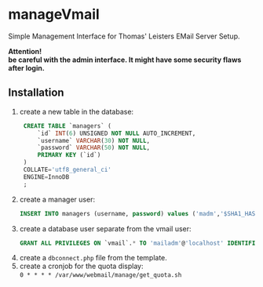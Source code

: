 # manageVmail

Simple Management Interface for Thomas' Leisters EMail Server Setup.

**Attention!**    
**be careful with the admin interface. It might have some security flaws after login.**

## Installation

1. create a new table in the database:    
   ```SQL
    CREATE TABLE `managers` (
        `id` INT(6) UNSIGNED NOT NULL AUTO_INCREMENT,
        `username` VARCHAR(30) NOT NULL,
        `password` VARCHAR(50) NOT NULL,
        PRIMARY KEY (`id`)
    )
    COLLATE='utf8_general_ci'
    ENGINE=InnoDB
    ;
   ```
2. create a manager user:    
   ```SQL
   INSERT INTO managers (username, password) values ('madm','$SHA1_HASH');
   ```
3. create a database user separate from the vmail user:    
    ```SQL
    GRANT ALL PRIVILEGES ON `vmail`.* TO 'mailadm'@'localhost' IDENTIFIED BY 'your-password';
    ```
4. create a `dbconnect.php` file from the template.
5. create a cronjob for the quota display:    
   `0 * * * * /var/www/webmail/manage/get_quota.sh`